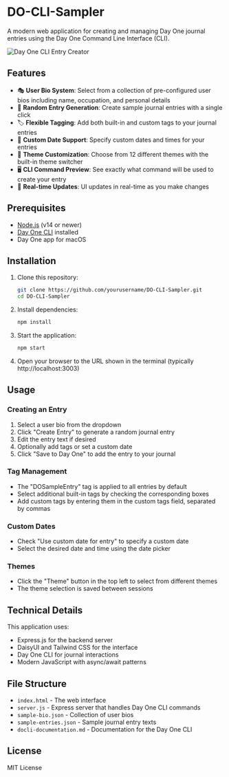 # DO-CLI-Sampler

A modern web application for creating and managing Day One journal entries using the Day One Command Line Interface (CLI).

![Day One CLI Entry Creator](https://i.imgur.com/6Gij3Gl.png)

## Features

- 🎭 **User Bio System**: Select from a collection of pre-configured user bios including name, occupation, and personal details
- 📝 **Random Entry Generation**: Create sample journal entries with a single click
- 🏷️ **Flexible Tagging**: Add both built-in and custom tags to your journal entries
- 📅 **Custom Date Support**: Specify custom dates and times for your entries
- 🎨 **Theme Customization**: Choose from 12 different themes with the built-in theme switcher
- 🖥️ **CLI Command Preview**: See exactly what command will be used to create your entry
- 🔄 **Real-time Updates**: UI updates in real-time as you make changes

## Prerequisites

- [Node.js](https://nodejs.org/) (v14 or newer)
- [Day One CLI](https://dayoneapp.com/guides/documentation/cli-documentation) installed
- Day One app for macOS

## Installation

1. Clone this repository:
   ```bash
   git clone https://github.com/yourusername/DO-CLI-Sampler.git
   cd DO-CLI-Sampler
   ```

2. Install dependencies:
   ```bash
   npm install
   ```

3. Start the application:
   ```bash
   npm start
   ```

4. Open your browser to the URL shown in the terminal (typically http://localhost:3003)

## Usage

### Creating an Entry

1. Select a user bio from the dropdown
2. Click "Create Entry" to generate a random journal entry
3. Edit the entry text if desired
4. Optionally add tags or set a custom date
5. Click "Save to Day One" to add the entry to your journal

### Tag Management

- The "DOSampleEntry" tag is applied to all entries by default
- Select additional built-in tags by checking the corresponding boxes
- Add custom tags by entering them in the custom tags field, separated by commas

### Custom Dates

- Check "Use custom date for entry" to specify a custom date
- Select the desired date and time using the date picker

### Themes

- Click the "Theme" button in the top left to select from different themes
- The theme selection is saved between sessions

## Technical Details

This application uses:

- Express.js for the backend server
- DaisyUI and Tailwind CSS for the interface
- Day One CLI for journal interactions
- Modern JavaScript with async/await patterns

## File Structure

- `index.html` - The web interface
- `server.js` - Express server that handles Day One CLI commands
- `sample-bio.json` - Collection of user bios
- `sample-entries.json` - Sample journal entry texts
- `docli-documentation.md` - Documentation for the Day One CLI

## License

MIT License